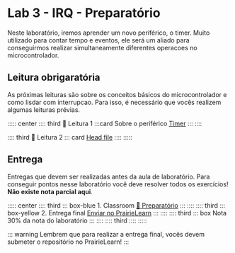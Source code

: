 # Lab 3 - IRQ - Preparatório <Badge type="info" text="30% da nota de lab" /> 

Neste laboratório, iremos aprender um novo periférico, o timer. Muito utilizado para contar tempo e eventos, ele será um aliado para conseguirmos realizar simultaneamente diferentes operacoes no microcontrolador.

## Leitura obrigaratória

As próximas leituras são sobre os conceitos básicos do microcontrolador e como lisdar com interrupcao. Para isso, é necessário que vocês realizem algumas leituras prévias.

::::: center
:::: third  📖 Leitura 1
:::card Sobre o periférico [Timer](/guides/pico-timer)
:::
::::

:::: third 📖 Leitura 2
::: card [Head file](/guides/qualidade-head-file)
::::
:::::

## Entrega

Entregas que devem ser realizadas antes da aula de laboratório. Para conseguir pontos nesse laboratório você deve resolver todos os exercícios! **Não existe nota parcial aqui**.

::::: center
:::: third 
::: box-blue 1. Classroom
[:memo: Preparatório]()
:::
::::
:::: third
::: box-yellow 2. Entrega final
[Enviar no PrairieLearn](https://us.prairielearn.com/pl/course_instance/188020)
:::
::::
:::: third
::: box Nota
30% da nota do laboratório
:::
::::
:::: third
::::
:::::

::: warning
Lembrem que para realizar a entrega final, vocês devem submeter o repositório no  PrairieLearn!
:::

